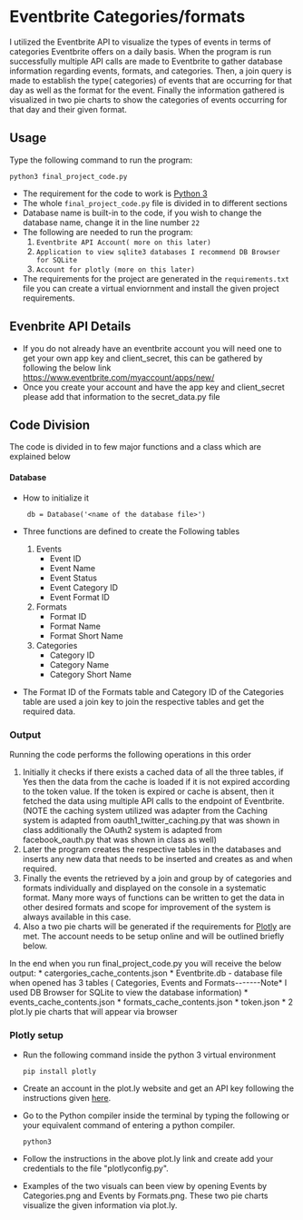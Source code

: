 # Eventbrite Categories/formats

I utilized the Eventbrite API to visualize the types of events in terms of categories Eventbrite offers on a daily basis. When the program is run successfully multiple API calls are made to Eventbrite to gather database information regarding events, formats, and categories. Then, a join query is made to establish the type( categories) of events that are occurring for that day as well as the format for the event. Finally the information gathered is visualized in two pie charts to show the categories of events occurring for that day and their given format.

## Usage
Type the following command to run the program:

```python3 final_project_code.py```

* The requirement for the code to work is [Python 3](https://www.python.org/downloads/)
* The whole ```final_project_code.py``` file is divided in to different sections
* Database name is built-in to the code, if you wish to change the database name, change it in the line number ```22```
* The following are needed to run the program:
	1. ```Eventbrite API Account( more on this later)```
	2. ```Application to view sqlite3 databases I recommend DB Browser for SQLite```
	3. ```Account for plotly (more on this later)```
* The requirements for the project are generated in the ```requirements.txt``` file you can create a virtual enviornment and install the given project requirements.



## Evenbrite API Details
* If you do not already have an eventbrite account you will need one to get your own app key and client_secret, this can be gathered by following the below link https://www.eventbrite.com/myaccount/apps/new/
* Once you create your account and have the app key and client_secret please add that information to the secret_data.py file

## Code Division

The code is divided in to few major functions and a class which are explained below
#### Database
* How to initialize it

	``` db = Database('<name of the database file>')```

* Three functions are defined to create the Following tables
	 1. Events
	 	* Event ID
	 	* Event Name
	 	* Event Status
	 	* Event Category ID
	 	* Event Format ID
	 2. Formats
	 	* Format ID
	 	* Format Name
	 	* Format Short Name
	 3. Categories
	 	* Category ID
	 	* Category Name
	 	* Category Short Name
* The Format ID of the Formats table and Category ID of the Categories table are used a join key to join the respective tables and get the required data.

### Output

Running the code performs the following operations in this order

1. Initially it checks if there exists a cached data of all the three tables, if Yes then the data from the cache is loaded if it is not expired according to the token value. If the token is expired or cache is absent, then it fetched the data using multiple API calls to the endpoint of Eventbrite.(NOTE the caching system utilized was adapter from the Caching system is adapted from oauth1_twitter_caching.py that was shown in class additionally the OAuth2 system is adapted from facebook_oauth.py that was shown in class as well)
2. Later the program creates the respective tables in the databases and inserts any new data that needs to be inserted and creates as and when required.
3. Finally the events the retrieved by a join and group by of categories and formats individually and displayed on the console in a systematic format. Many more ways of functions can be written to get the data in other desired formats and scope for improvement of the system is always available in this case.
4. Also a two pie charts will be generated if the requirements for [Plotly](https://plot.ly/python/) are met. The account needs to be setup online and will be outlined briefly below.

In the end when you run final_project_code.py you will receive the below output:
		* catergories_cache_contents.json
		* Eventbrite.db - database file when opened has 3 tables ( Categories, Events and Formats-------Note* I used DB Browser for SQLite to view the database information)
		* events_cache_contents.json
		* formats_cache_contents.json
		* token.json
		* 2 plot.ly pie charts that will appear via browser

### Plotly setup
* Run the following command inside the python 3 virtual environment

	```pip install plotly```

* Create an account in the plot.ly website and get an API key following the instructions given [here](https://plot.ly/python/getting-started/).
* Go to the Python compiler inside the terminal by typing the following or your equivalent command of entering a python compiler.

	```python3```

* Follow the instructions in the above plot.ly link and create add your credentials to the file "plotlyconfig.py".

* Examples of the two visuals can been view by opening Events by Categories.png and Events by Formats.png. These two pie charts visualize the given information via plot.ly. 
